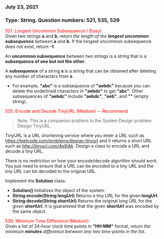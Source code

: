 ### July 23, 2021
### Type: String. Question numbers: 521, 535, 539
<span style='color:red'> 521. Longest Uncommon Subsequence I (Easy)</span>  
Given two strings __a__ and __b__, return *the length of the __longest uncommon subsequence__ between* __a__ *and* __b__. If the longest uncommon subsequence does not exist, return __-1__.

An __uncommon subsequence__ between two strings is a string that is a __subsequence of one but not the other__.

A __subsequence__ of a string __s__ is a string that can be obtained after deleting any number of characters from __s__.

- For example, __"abc"__ is a subsequence of __"aebdc"__ because you can delete the underlined characters in __"aebdc"__ to get __"abc"__. Other subsequences of __"aebdc"__ include __"aebdc"__, __"aeb"__, and __""__ (empty string).

<span style='color:red'> 535. Encode and Decode TinyURL (Medium) -- Recommend </span>  
> Note: This is a companion problem to the System Design problem: Design TinyURL.

TinyURL is a URL shortening service where you enter a URL such as https://leetcode.com/problems/design-tinyurl and it returns a short URL such as http://tinyurl.com/4e9iAk. Design a class to encode a URL and decode a tiny URL.

There is no restriction on how your encode/decode algorithm should work. You just need to ensure that a URL can be encoded to a tiny URL and the tiny URL can be decoded to the original URL.

Implement the __Solution__ class:

- __Solution()__ Initializes the object of the system.
- __String encode(String longUrl)__ Returns a tiny URL for the given __longUrl__.
- __String decode(String shortUrl)__ Returns the original long URL for the given __shortUrl__. It is guaranteed that the given __shortUrl__ was encoded by the same object.

<span style='color:red'> 539. Minimum Time Difference (Medium) </span>  
Given a list of 24-hour clock time points in __"HH:MM"__ format, return *the minimum __minutes__ difference between any two time-points in the list*.
